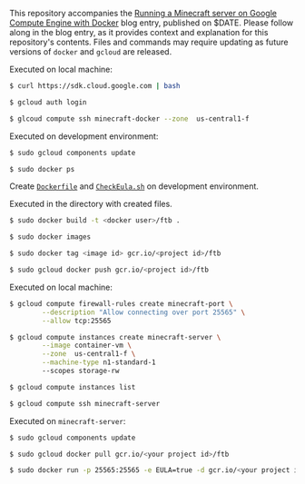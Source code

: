 <!--- Copyright 2015 Google
Licensed under the Apache License, Version 2.0 (the "License");
you may not use this file except in compliance with the License.
You may obtain a copy of the License at

     http://www.apache.org/licenses/LICENSE-2.0

Unless required by applicable law or agreed to in writing, software
distributed under the License is distributed on an "AS IS" BASIS,
WITHOUT WARRANTIES OR CONDITIONS OF ANY KIND, either express or implied.
See the License for the specific language governing permissions and
limitations under the License.--->

This repository accompanies the [Running a Minecraft server on Google Compute Engine with Docker](http:/www.blog.juliaferraioli.com/tbd) blog entry, published on $DATE. Please follow along in the blog entry, as it provides context and explanation for this repository's contents. Files and commands may require updating as future versions of `docker` and `gcloud` are released.

Executed on local machine:

```bash
$ curl https://sdk.cloud.google.com | bash

$ gcloud auth login

$ glcoud compute ssh minecraft-docker --zone  us-central1-f
```

Executed on development environment:
```bash
$ sudo gcloud components update

$ sudo docker ps
```
Create [`Dockerfile`](https://github.com/juliaferraioli/code_snippets/blogs/ftb_gce_docker/Dockerfile) and [`CheckEula.sh`](https://github.com/juliaferraioli/code_snippets/blob/master/blogs/ftb_gce_docker/CheckEula.sh) on development environment.

Executed in the directory with created files.

```bash
$ sudo docker build -t <docker user>/ftb .

$ sudo docker images

$ sudo docker tag <image id> gcr.io/<project id>/ftb

$ sudo gcloud docker push gcr.io/<project id>/ftb
```
Executed on  local machine:

```bash
$ gcloud compute firewall-rules create minecraft-port \
		--description "Allow connecting over port 25565" \
        --allow tcp:25565

$ gcloud compute instances create minecraft-server \
		--image container-vm \
		--zone  us-central1-f \
		--machine-type n1-standard-1
		--scopes storage-rw

$ gcloud compute instances list

$ gcloud compute ssh minecraft-server
```

Executed on `minecraft-server`:

```bash
$ sudo gcloud components update

$ sudo gcloud docker pull gcr.io/<your project id>/ftb

$ sudo docker run -p 25565:25565 -e EULA=true -d gcr.io/<your project id>/ftb
```
